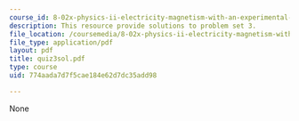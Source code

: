 ```yaml
---
course_id: 8-02x-physics-ii-electricity-magnetism-with-an-experimental-focus-spring-2005
description: This resource provide solutions to problem set 3.
file_location: /coursemedia/8-02x-physics-ii-electricity-magnetism-with-an-experimental-focus-spring-2005/774aada7d7f5cae184e62d7dc35add98_quiz3sol.pdf
file_type: application/pdf
layout: pdf
title: quiz3sol.pdf
type: course
uid: 774aada7d7f5cae184e62d7dc35add98

---
```

None